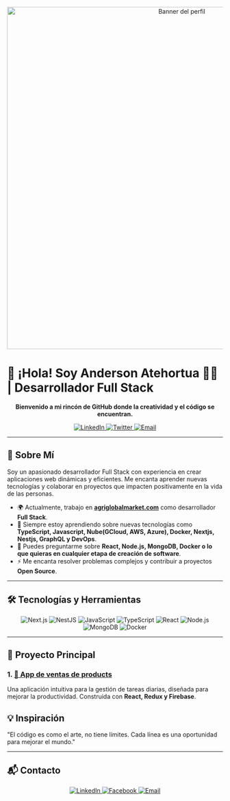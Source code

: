 <!-- Banner con estilo visual -->
<p align="center">
  <img src="https://res.cloudinary.com/dhqzql9ro/image/upload/v1727472994/Andersonazd/wrlketot2p0dvo0ujgsf.png" width="800" alt="Banner del perfil">
</p>

# 👋 ¡Hola! Soy Anderson Atehortua 👨‍💻 | Desarrollador Full Stack

<p align="center">
  <strong>Bienvenido a mi rincón de GitHub donde la creatividad y el código se encuentran.</strong>
</p>

<p align="center">
  <a href="https://linkedin.com/in/tuperfil">
    <img src="https://img.shields.io/badge/LinkedIn-Conéctate-blue?style=for-the-badge&logo=linkedin" alt="LinkedIn">
  </a>
  <a href="https://twitter.com/tuusuario">
    <img src="https://img.shields.io/badge/Twitter-Sígueme-1DA1F2?style=for-the-badge&logo=twitter&logoColor=white" alt="Twitter">
  </a>
  <a href="mailto:tuemail@example.com">
    <img src="https://img.shields.io/badge/Email-Contáctame-red?style=for-the-badge" alt="Email">
  </a>
</p>

---

## 🚀 Sobre Mí

Soy un apasionado desarrollador Full Stack con experiencia en crear aplicaciones web dinámicas y eficientes. Me encanta aprender nuevas tecnologías y colaborar en proyectos que impacten positivamente en la vida de las personas.

- 🌍 Actualmente, trabajo en **[agriglobalmarket.com](https://agriglobalmarket.com)** como desarrollador **Full Stack**.
- 🌱 Siempre estoy aprendiendo sobre nuevas tecnologías como **TypeScript, Javascript, Nube(GCloud, AWS, Azure), Docker, Nextjs, Nestjs, GraphQL y DevOps**.
- 💬 Puedes preguntarme sobre **React, Node.js, MongoDB, Docker o lo que quieras en cualquier etapa de creación de software**.
- ⚡ Me encanta resolver problemas complejos y contribuir a proyectos **Open Source**.

---

## 🛠️ **Tecnologías y Herramientas**

<p align="center">
  <img src="https://img.shields.io/badge/-Next.js-000000?logo=next.js&logoColor=white&style=for-the-badge" alt="Next.js">
  <img src="https://img.shields.io/badge/-NestJS-E0234E?logo=nestjs&logoColor=white&style=for-the-badge" alt="NestJS">
  <img src="https://img.shields.io/badge/-JavaScript-F7DF1E?logo=javascript&logoColor=white&style=for-the-badge" alt="JavaScript">
  <img src="https://img.shields.io/badge/-TypeScript-007ACC?logo=typescript&logoColor=white&style=for-the-badge" alt="TypeScript">
  <img src="https://img.shields.io/badge/-React-61DAFB?logo=react&logoColor=black&style=for-the-badge" alt="React">
  <img src="https://img.shields.io/badge/-Node.js-339933?logo=node.js&logoColor=white&style=for-the-badge" alt="Node.js">
  <img src="https://img.shields.io/badge/-MongoDB-47A248?logo=mongodb&logoColor=white&style=for-the-badge" alt="MongoDB">
  <img src="https://img.shields.io/badge/-Docker-2496ED?logo=docker&logoColor=white&style=for-the-badge" alt="Docker">
</p>

---

## 🌟 **Proyecto Principal**

### 1. [📱 App de ventas de products](https://github.com/tuusuario/tareas-app)
Una aplicación intuitiva para la gestión de tareas diarias, diseñada para mejorar la productividad. Construida con **React, Redux y Firebase**.

## 💡 **Inspiración**

"El código es como el arte, no tiene límites. Cada línea es una oportunidad para mejorar el mundo."

---

## 📬 **Contacto**

<p align="center">
  <a href="https://linkedin.com/in/tuperfil](https://www.linkedin.com/in/anderson-atehortua-montoya-9485b0170">
    <img src="https://img.shields.io/badge/LinkedIn-Conéctate-blue?style=for-the-badge&logo=linkedin" alt="LinkedIn">
  </a>
  <a href="[https://twitter.com/tuusuario](https://www.facebook.com/Andersonatehortuam)">
    <img src="https://img.shields.io/badge/Twitter-Sígueme-1DA1F2?style=for-the-badge&logo=twitter&logoColor=white" alt="Facebook">
  </a>
  <a href="mailto:andersonam1@hotmail.com">
    <img src="https://img.shields.io/badge/Email-Contáctame-red?style=for-the-badge" alt="Email">
  </a>
</p>
